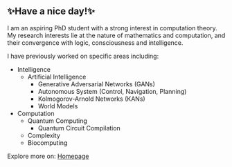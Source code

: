 ##  ✨Have a nice day!✨

I am an aspiring PhD student with a strong interest in computation theory. My research interests lie at the nature of mathematics and computation, and their convergence with logic, consciousness and intelligence.

I have previously worked on specific areas including:
- Intelligence
  - Artificial Intelligence
    - Generative Adversarial Networks (GANs)
    - Autonomous System (Control, Navigation, Planning)
    - Kolmogorov-Arnold Networks (KANs)
    - World Models
- Computation
  - Quantum Computing
    - Quantum Circuit Compilation
  - Complexity
  - Biocomputing

Explore more on: [Homepage](https://muyuzhierchengse.github.io/)

<!--
**Muyuzhierchengse/Muyuzhierchengse** is a ✨ _special_ ✨ repository because its `README.md` (this file) appears on your GitHub profile.

Here are some ideas to get you started:

- 🔭 I’m currently working on ...
- 🌱 I’m currently learning ...
- 👯 I’m looking to collaborate on ...
- 🤔 I’m looking for help with ...
- 💬 Ask me about ...
- 📫 How to reach me: ...
- 😄 Pronouns: ...
- ⚡ Fun fact: ...
-->
